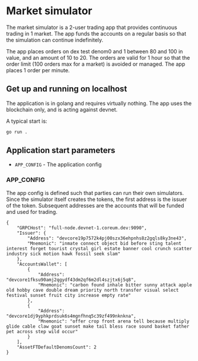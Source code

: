 # Market simulator

The market simulator is a 2-user trading app that provides continuous trading in 1 market. The app funds the accounts on a regular basis so that the simulation can continue indefinitely.

The app places orders on dex test denom0 and 1 between 80 and 100 in value, and an amount of 10 to 20. The orders are valid for 1 hour so that the order limit (100 orders max for a market) is avoided or managed. The app places 1 order per minute.

## Get up and running on localhost

The application is in golang and requires virtually nothing. The app uses the blockchain only, and is acting against devnet.

A typical start is:

```bash
go run .
```

## Application start parameters

- `APP_CONFIG` - The application config

### APP_CONFIG

The app config is defined such that parties can run their own simulators. Since the simulator itself creates the tokens, the first address is the issuer of the token. Subsequent addresses are the accounts that will be funded and used for trading.

```json5
{
    "GRPCHost": "full-node.devnet-1.coreum.dev:9090",
    "Issuer": {
        "Address": "devcore19p7572k4pj00szx36ehpnhs8z2gqls8ky3ne43",
        "Mnemonic": "inmate connect object bid before sting talent interest forget tourist crystal girl estate banner cool crunch scatter industry sick motion hawk fossil seek slam"
    },
    "AccountsWallet": [
        {
            "Address": "devcore1fksu90amj2qgydf43dm2qf6m2dl4szjtx6j5q8",
            "Mnemonic": "carbon found inhale bitter sunny attack apple old hobby cave double dream priority north transfer visual select festival sunset fruit city increase empty rate"
        },
        {
            "Address": "devcore1dj9yphkprdsuk6s4mgnfhnq5c39zf499nknkna",
            "Mnemonic": "offer crop front arena tell because multiply glide cable claw goat sunset make tail bless race sound basket father pet across step wild occur"
        }
    ],
    "AssetFTDefaultDenomsCount": 2
}
```